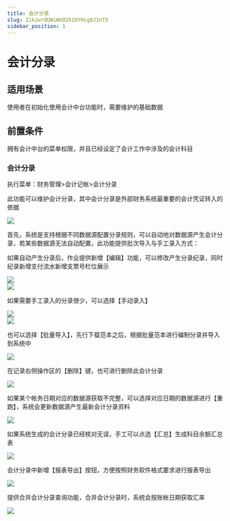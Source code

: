 ```yaml
---
title: 会计分录
slug: ZikzwrQUWiWUO2k1OYHcg8J1nTX
sidebar_position: 1
---
```



# 会计分录

## 适用场景

使用者在初始化使用会计中台功能时，需要维护的基础数据

## 前置条件 

拥有会计中台的菜单权限，并且已经设定了会计工作中涉及的会计科目

### 会计分录

执行菜单：财务管理&gt;会计记帐&gt;会计分录

此功能可以维护会计分录，其中会计分录是外部财务系统最重要的会计凭证转入的依据

<img src="/assets/PQh8b32ZToYfAdx2vpSc4nCHncd.png"/>

首先，系统是支持根据不同数据源配置分录规则，可以自动地对数据源产生会计分录，若某些数据源无法自动配置，此功能提供批次导入与手工录入方式：

如果自动产生分录后，作业提供新增【编辑】功能，可以修改产生分录纪录，同时纪录新增支付流水新增支票号栏位展示

<div class="grid gap-3 grid-cols-2">
<div>
<img src="/assets/Ti6pbTfr8o7WNixaid7c9HUFnMg.png"/>
</div>
<div>
<img src="/assets/Ob6qbO9WUoOFVZxe97KcfcVOn0b.png"/>
</div>
</div>

如果需要手工录入的分录很少，可以选择【手动录入】

<div class="grid gap-3 grid-cols-2">
<div>
<img src="/assets/DKe2bQYxXoFDTZx23ELcvkOOn5c.png"/>
</div>
<div>
<img src="/assets/F8KTbchXmoofyvxjzkQcvI5Znzb.png"/>
</div>
</div>

也可以选择【批量导入】，先行下载范本之后，根据批量范本进行编制分录并导入到系统中

<img src="/assets/WriwbnxO2osVIOxwXd9cUzpVntc.png"/>

在记录右侧操作区的【删除】键，也可进行删除此会计分录

<img src="/assets/CXjwbpq6Lo4WsKxQKi4c1xWdnuc.png"/>

如果某个帐务日期对应的数据源获取不完整，可以选择对应日期的数据源进行【重跑】，系统会更新数据源产生最新会计分录资料

<img src="/assets/TmWzb1wa5outiAxHgHdcSUB6nkb.png"/>

如果系统生成的会计分录已经核对无误，手工可以点选【汇总】生成科目余额汇总表

<img src="/assets/BYtEbceajoss3fxpTM2cM9HcnGb.png"/>

会计分录中新增【报表导出】按钮，方便按照财务软件格式要求进行报表导出

<img src="/assets/OmMbbFnwBo1a16x9GfUcjmOtn9d.png"/>

提供合并会计分录查询功能，合并会计分录时，系统会按账帐日期获取汇率

<img src="/assets/FUdqb2nXPoBr8AxN8fScGlnqnfg.png"/>

